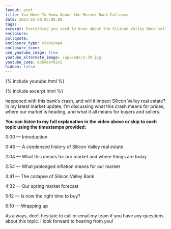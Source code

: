 ```yaml
---
layout: post
title: You Need To Know About the Recent Bank Collapse
date: 2023-03-20 05:00:00
tags:
excerpt: Everything you need to know about the Silicon Valley Bank collapse.
enclosure:
pullquote:
enclosure_type: video/mp4
enclosure_time:
use_youtube_image: true
youtube_alternate_image: /uploads/2-39.jpg
youtube_code: e3bXebY8ZvI
hidden: false
---
```

{% include youtube.html %}

{% include excerpt.html %}

happened with this bank’s crash, and will it impact Silicon Valley real estate? In my latest market update, I’m discussing what this crash means for prices, where our market is heading, and what it all means for buyers and sellers.&nbsp;

**You can listen to my full explanation in the video above or skip to each topic using the timestamps provided:**

0:00 — Introduction&nbsp;

0:46 — A condensed history of Silicon Valley real estate

2:04 — What this means for our market and where things are today

2:54 — What prolonged inflation means for our market

3:41 — The collapse of Silicon Valley Bank

4:32 — Our spring market forecast

5:12 — Is now the right time to buy?&nbsp;

6:10 — Wrapping up

As always, don’t hesitate to call or email my team if you have any questions about this topic. I look forward to hearing from you!